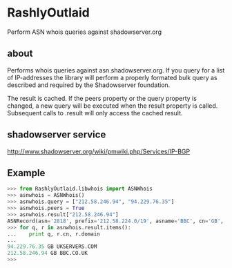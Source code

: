 RashlyOutlaid
=============

Perform ASN whois queries against shadowserver.org

about
-----

 Performs whois queries against asn.shadowserver.org. If you query for a list of IP-addresses the library will perform a properly formated bulk query as described and required by the Shadowserver foundation.

The result is cached. If the peers property or the query property is changed, a new query will be executed when the result property is called. Subsequent calls to .result will only access the cached result. 

shadowserver service
--------------------

http://www.shadowserver.org/wiki/pmwiki.php/Services/IP-BGP

Example
-------

```python
>>> from RashlyOutlaid.libwhois import ASNWhois
>>> asnwhois = ASNWhois()
>>> asnwhois.query = ["212.58.246.94", "94.229.76.35"]
>>> asnwhois.peers = True
>>> asnwhois.result["212.58.246.94"]
ASNRecord(asn='2818', prefix='212.58.224.0/19', asname='BBC', cn='GB', domain='BBC.CO.UK', isp='BBC', peers=['3356', '7473', '9031', '31133', '37105', '51088'])
>>> for q, r in asnwhois.result.items():
...    print q, r.cn, r.domain
...
94.229.76.35 GB UKSERVERS.COM
212.58.246.94 GB BBC.CO.UK
>>>
```